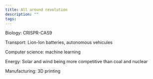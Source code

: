 ```yaml
---
title: All around revolution 
description: "" 
tags: 
---
```


Biology: CRISPR-CAS9

Transport: Lion-Ion batteries, autonomous vehicules

Computer science: machine learning

Energy: Solar and wind being more competitive than coal and nuclear

Manufacturing: 3D printing
